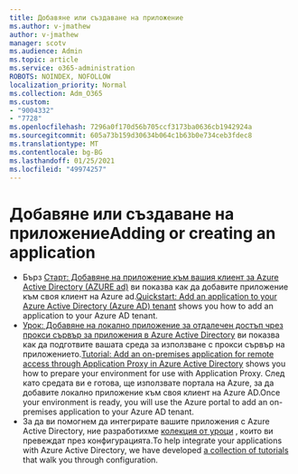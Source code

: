 ```yaml
---
title: Добавяне или създаване на приложение
ms.author: v-jmathew
author: v-jmathew
manager: scotv
ms.audience: Admin
ms.topic: article
ms.service: o365-administration
ROBOTS: NOINDEX, NOFOLLOW
localization_priority: Normal
ms.collection: Adm_O365
ms.custom:
- "9004332"
- "7728"
ms.openlocfilehash: 7296a0f170d56b705ccf3173ba0636cb1942924a
ms.sourcegitcommit: 605a73b159d30634b064c1b63b0e734ceb3fdec8
ms.translationtype: MT
ms.contentlocale: bg-BG
ms.lasthandoff: 01/25/2021
ms.locfileid: "49974257"
---
```

# <a name="adding-or-creating-an-application"></a><span data-ttu-id="00e18-102">Добавяне или създаване на приложение</span><span class="sxs-lookup"><span data-stu-id="00e18-102">Adding or creating an application</span></span>

- <span data-ttu-id="00e18-103">Бърз [Старт: Добавяне на приложение към вашия клиент за Azure Active Directory (AZURE ad)](https://docs.microsoft.com/azure/active-directory/manage-apps/add-application-portal) ви показва как да добавите приложение към своя клиент на Azure ad.</span><span class="sxs-lookup"><span data-stu-id="00e18-103">[Quickstart: Add an application to your Azure Active Directory (Azure AD) tenant](https://docs.microsoft.com/azure/active-directory/manage-apps/add-application-portal) shows you how to add an application to your Azure AD tenant.</span></span>
- <span data-ttu-id="00e18-104">[Урок: Добавяне на локално приложение за отдалечен достъп чрез прокси сървър за приложения в Azure Active Directory](https://docs.microsoft.com/azure/active-directory/manage-apps/application-proxy-add-on-premises-application) ви показва как да подготвите вашата среда за използване с прокси сървър на приложението.</span><span class="sxs-lookup"><span data-stu-id="00e18-104">[Tutorial: Add an on-premises application for remote access through Application Proxy in Azure Active Directory](https://docs.microsoft.com/azure/active-directory/manage-apps/application-proxy-add-on-premises-application) shows you how to prepare your environment for use with Application Proxy.</span></span> <span data-ttu-id="00e18-105">След като средата ви е готова, ще използвате портала на Azure, за да добавите локално приложение към своя клиент на Azure AD.</span><span class="sxs-lookup"><span data-stu-id="00e18-105">Once your environment is ready, you will use the Azure portal to add an on-premises application to your Azure AD tenant.</span></span>
- <span data-ttu-id="00e18-106">За да ви помогнем да интегрирате вашите приложения с Azure Active Directory, ние разработихме [колекция от уроци](https://docs.microsoft.com/azure/active-directory/saas-apps/tutorial-list) , които ви превеждат през конфигурацията.</span><span class="sxs-lookup"><span data-stu-id="00e18-106">To help integrate your applications with Azure Active Directory, we have developed [a collection of tutorials](https://docs.microsoft.com/azure/active-directory/saas-apps/tutorial-list) that walk you through configuration.</span></span>
